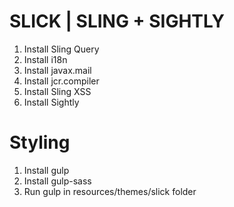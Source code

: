 SLICK | SLING + SIGHTLY
==================

1. Install Sling Query
2. Install i18n
3. Install javax.mail
4. Install jcr.compiler
5. Install Sling XSS
5. Install Sightly

Styling
=======

1. Install gulp
2. Install gulp-sass
3. Run gulp in resources/themes/slick folder